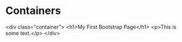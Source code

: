 # Containers
&lt;div class="container">   &lt;h1>My First Bootstrap Page&lt;/h1>   &lt;p>This is some text.&lt;/p> &lt;/div>
